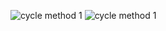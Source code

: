 ​![cycle method 1](https://user-images.githubusercontent.com/83157814/222527787-d873f953-4222-4227-b9bd-7d98dcf059f6.png)
![cycle method 1](https://user-images.githubusercontent.com/83157814/222527812-cc520d64-7115-4f31-88ec-7837955e1fc3.png)

